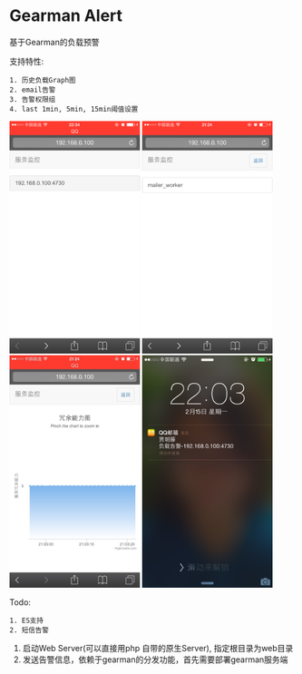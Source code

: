 Gearman Alert
====

基于Gearman的负载预警

支持特性:

	1. 历史负载Graph图
	2. email告警
	3. 告警权限组
	4. last 1min, 5min, 15min阈值设置

<img src="./intro/001.png" witdh=269 height=410 alt="001"/>
<img src="./intro/003.png" witdh=269 height=410 alt="003"/>
<img src="./intro/004.png" witdh=269 height=410 alt="004"/>
<img src="./intro/002.png" witdh=269 height=410 alt="002"/>

Todo:

	1. ES支持
	2. 短信告警

1. 启动Web Server(可以直接用php 自带的原生Server), 指定根目录为web目录
2. 发送告警信息，依赖于gearman的分发功能，首先需要部署gearman服务端
